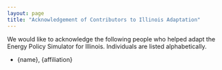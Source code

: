 ```yaml
---
layout: page
title: "Acknowledgement of Contributors to Illinois Adaptation"
---
```


We would like to acknowledge the following people who helped adapt the Energy Policy Simulator for Illinois.  Individuals are listed alphabetically.

* {name}, {affiliation}

